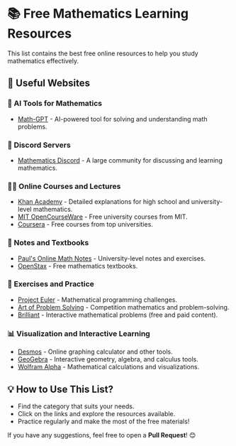 # 📚 Free Mathematics Learning Resources

This list contains the best free online resources to help you study mathematics effectively.

## 🔗 Useful Websites

### 🤖 AI Tools for Mathematics
- [Math-GPT](https://math-gpt.org/) - AI-powered tool for solving and understanding math problems.

### 💬 Discord Servers
- [Mathematics Discord](https://discord.gg/math) - A large community for discussing and learning mathematics.

### 👨‍🏫 Online Courses and Lectures
- [Khan Academy](https://www.khanacademy.org/) - Detailed explanations for high school and university-level mathematics.
- [MIT OpenCourseWare](https://ocw.mit.edu/courses/mathematics/) - Free university courses from MIT.
- [Coursera](https://www.coursera.org/) - Free courses from top universities.

### 📖 Notes and Textbooks
- [Paul's Online Math Notes](http://tutorial.math.lamar.edu/) - University-level notes and exercises.
- [OpenStax](https://openstax.org/subjects/math) - Free mathematics textbooks.

### 📝 Exercises and Practice
- [Project Euler](https://projecteuler.net/) - Mathematical programming challenges.
- [Art of Problem Solving](https://artofproblemsolving.com/) - Competition mathematics and problem-solving.
- [Brilliant](https://www.brilliant.org/) - Interactive mathematical problems (free and paid content).

### 📊 Visualization and Interactive Learning
- [Desmos](https://www.desmos.com/) - Online graphing calculator and other tools.
- [GeoGebra](https://www.geogebra.org/) - Interactive geometry, algebra, and calculus tools.
- [Wolfram Alpha](https://www.wolframalpha.com/) - Mathematical calculations and visualizations.


## 💡 How to Use This List?
- Find the category that suits your needs.
- Click on the links and explore the resources available.
- Practice regularly and make the most of the free materials!

If you have any suggestions, feel free to open a **Pull Request**! 😊

